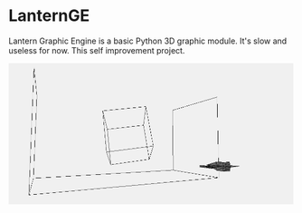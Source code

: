 # LanternGE
Lantern Graphic Engine is a basic Python 3D graphic module. It's slow and useless for now.
This self improvement project.

![image](https://github.com/SMDHuman/LanternGE/blob/main/Screenshot_5.png)
